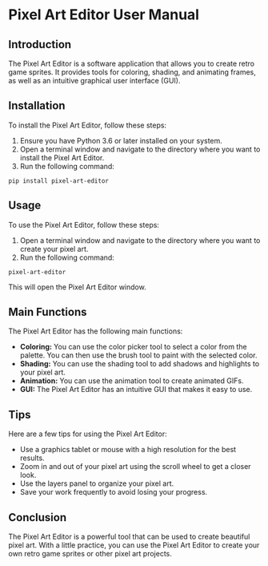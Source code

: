 # Pixel Art Editor User Manual

## Introduction

The Pixel Art Editor is a software application that allows you to create retro game sprites. It provides tools for coloring, shading, and animating frames, as well as an intuitive graphical user interface (GUI).

## Installation

To install the Pixel Art Editor, follow these steps:

1. Ensure you have Python 3.6 or later installed on your system.
2. Open a terminal window and navigate to the directory where you want to install the Pixel Art Editor.
3. Run the following command:

```
pip install pixel-art-editor
```

## Usage

To use the Pixel Art Editor, follow these steps:

1. Open a terminal window and navigate to the directory where you want to create your pixel art.
2. Run the following command:

```
pixel-art-editor
```

This will open the Pixel Art Editor window.

## Main Functions

The Pixel Art Editor has the following main functions:

* **Coloring:** You can use the color picker tool to select a color from the palette. You can then use the brush tool to paint with the selected color.
* **Shading:** You can use the shading tool to add shadows and highlights to your pixel art.
* **Animation:** You can use the animation tool to create animated GIFs.
* **GUI:** The Pixel Art Editor has an intuitive GUI that makes it easy to use.

## Tips

Here are a few tips for using the Pixel Art Editor:

* Use a graphics tablet or mouse with a high resolution for the best results.
* Zoom in and out of your pixel art using the scroll wheel to get a closer look.
* Use the layers panel to organize your pixel art.
* Save your work frequently to avoid losing your progress.

## Conclusion

The Pixel Art Editor is a powerful tool that can be used to create beautiful pixel art. With a little practice, you can use the Pixel Art Editor to create your own retro game sprites or other pixel art projects.